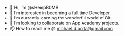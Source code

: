 - 👋 Hi, I’m @sHempB0MB
- 👀 I’m interested in becoming a full time Developer.
- 🌱 I’m currently learning the wonderful world of Git.
- 💞️ I’m looking to collaborate on App Academy projects.
- 📫 How to reach me @ michael.d.botta@gmail.com

<!---
sHempB0MB/sHempB0MB is a ✨ special ✨ repository because its `README.md` (this file) appears on your GitHub profile.
You can click the Preview link to take a look at your changes.
--->
